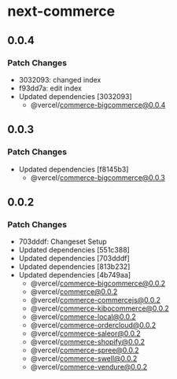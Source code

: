 # next-commerce

## 0.0.4

### Patch Changes

- 3032093: changed index
- f93dd7a: edit index
- Updated dependencies [3032093]
  - @vercel/commerce-bigcommerce@0.0.4

## 0.0.3

### Patch Changes

- Updated dependencies [f8145b3]
  - @vercel/commerce-bigcommerce@0.0.3

## 0.0.2

### Patch Changes

- 703dddf: Changeset Setup
- Updated dependencies [551c388]
- Updated dependencies [703dddf]
- Updated dependencies [813b232]
- Updated dependencies [4b749aa]
  - @vercel/commerce-bigcommerce@0.0.2
  - @vercel/commerce@0.0.2
  - @vercel/commerce-commercejs@0.0.2
  - @vercel/commerce-kibocommerce@0.0.2
  - @vercel/commerce-local@0.0.2
  - @vercel/commerce-ordercloud@0.0.2
  - @vercel/commerce-saleor@0.0.2
  - @vercel/commerce-shopify@0.0.2
  - @vercel/commerce-spree@0.0.2
  - @vercel/commerce-swell@0.0.2
  - @vercel/commerce-vendure@0.0.2
